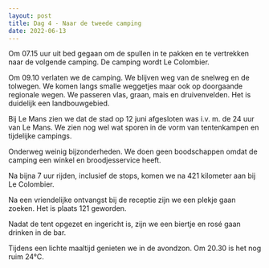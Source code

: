 ```yaml
---
layout: post
title: Dag 4 - Naar de tweede camping
date: 2022-06-13
---
```

Om 07.15 uur uit bed gegaan om de spullen in te pakken en te vertrekken naar de volgende camping. De camping wordt Le Colombier.  

Om 09.10 verlaten we de camping. We blijven weg van de snelweg en de tolwegen. We komen langs smalle weggetjes maar ook op doorgaande regionale wegen. We passeren vlas, graan, mais en druivenvelden. Het is duidelijk een landbouwgebied.  

Bij Le Mans zien we dat de stad op 12 juni afgesloten was i.v. m. de 24 uur van Le Mans. We zien nog wel wat sporen in de vorm van tentenkampen en tijdelijke campings.   

Onderweg weinig bijzonderheden. We doen geen boodschappen omdat de camping een winkel en broodjesservice heeft.

Na bijna 7 uur rijden, inclusief de stops, komen we na 421 kilometer aan bij Le Colombier.  

Na een vriendelijke ontvangst bij de receptie zijn we een plekje gaan zoeken. Het is plaats 121 geworden.

Nadat de tent opgezet en ingericht is, zijn we een biertje en rosé gaan drinken in de bar.  

Tijdens een lichte maaltijd genieten we in de avondzon. Om 20.30 is het nog ruim 24°C.

